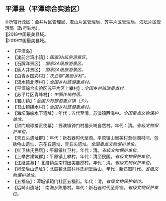 ## 平潭县（平潭综合实验区）  
🌐所辖行政区：金井片区管理局、君山片区管理局、苏平片区管理局、海坛片区管理局（政府驻地）。  
🏅2018中国最美县域。  
🏅2019中国最美县域。  

* 【平潭岛】  
* 【澳前台湾小镇】：*国家3A级旅游景区。*  
* 【石牌洋景区】：*国家3A级旅游景区。*  
* 【仙人井景区】：*国家2A级旅游景区。*  
* 【白青乡国彩村】：*农业部“美丽乡村”。*  
* 【流水镇北港村】：*全国乡村旅游重点村。*  
* 【平潭综合实验区苏平片区上攀村】：*全国乡村旅游重点村。*  
* 【苏平片区青峰村】：*中国传统村落。*  
* 【君山镇】：*全国乡村旅游重点镇（乡）。*  
* 【君山镇磹水村】：*全国乡村旅游重点村。*  
* 【海坛海峡水下遗址】：年代：五代至清。苏澳镇西海中。*全国重点文物保护单位。*  
* 【钟门琉球接贡使墓】：苏澳镇钟门村猫头墘自然村。年代：清。*省级文物保护单位。*  
* 【壳丘头遗址群】：年代：新石器时代至商。平原镇山里美村至剑湖村间，包括龟山遗址、东花丘遗址、壳丘头遗址。*全国重点文物保护单位。*  
* 【红卫林氏民居】：平原镇红卫村。年代：清。*省级文物保护单位。*  
* 【上攀古建筑群】：平原镇上攀村。年代：清至民国。*省级文物保护单位。*  
* 【江继芸墓】：北厝镇湖南村田美自然村。年代：清。*省级文物保护单位。*  
* 【祠堂后山遗址】：北厝镇北厝村林氏祠堂后山。年代：新石器时代。*省级文物保护单位。*  
* 【五福庙】：潭城镇辕门社区五福街。年代：清。*省级文物保护单位。*  
* 【后崎山遗址】：南海乡陈厝村。年代：新石器时代至青铜。*省级文物保护单位。*  
